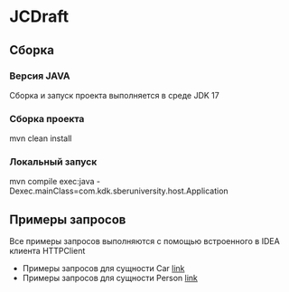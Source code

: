 JCDraft
==

## Сборка 

### Версия JAVA
Сборка и запуск проекта выполняется в среде JDK 17

### Сборка проекта
mvn clean install

### Локальный запуск
mvn compile exec:java -Dexec.mainClass=com.kdk.sberuniversity.host.Application

## Примеры запросов
Все примеры запросов выполняются с помощью встроенного в IDEA клиента HTTPClient

- Примеры запросов для сущности Car [link](./example-queries/Car.http)
- Примеры запросов для сущности Person [link](./example-queries/Person.http)
